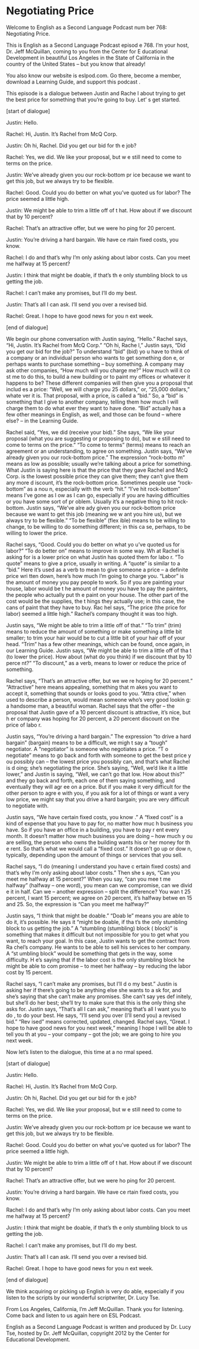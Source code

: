 # Negotiating Price

Welcome to English as a Second Language Podcast num ber 768: Negotiating Price. 

This is English as a Second Language Podcast episod e 768.  I’m your host, Dr. Jeff McQuillan, coming to you from the Center for E ducational Development in beautiful Los Angeles in the State of California in  the country of the United States – but you know that already! 

You also know our website is eslpod.com.  Go there,  become a member, download a Learning Guide, and support this podcast . 

This episode is a dialogue between Justin and Rache l about trying to get the best price for something that you’re going to buy.  Let’ s get started. 

[start of dialogue] 

Justin:  Hello. 

Rachel:  Hi, Justin.  It’s Rachel from McQ Corp.   

Justin:  Oh hi, Rachel.  Did you get our bid for th e job? 

Rachel:  Yes, we did.  We like your proposal, but w e still need to come to terms on the price.   

Justin:  We’ve already given you our rock-bottom pr ice because we want to get this job, but we always try to be flexible. 

Rachel:  Good.  Could you do better on what you’ve quoted us for labor?  The price seemed a little high. 

Justin:  We might be able to trim a little off of t hat.  How about if we discount that by 10 percent? 

Rachel:  That’s an attractive offer, but we were ho ping for 20 percent.   

Justin:  You’re driving a hard bargain.  We have ce rtain fixed costs, you know. 

Rachel:  I do and that’s why I’m only asking about labor costs.  Can you meet me halfway at 15 percent?  

 Justin:  I think that might be doable, if that’s th e only stumbling block to us getting the job. 

Rachel:  I can’t make any promises, but I’ll do my best. 

Justin:  That’s all I can ask.  I’ll send you over a revised bid.   

Rachel:  Great.  I hope to have good news for you n ext week. 

[end of dialogue] 

We begin our phone conversation with Justin saying,  “Hello.”  Rachel says, “Hi, Justin.  It’s Rachel from McQ Corp.”  “Oh hi, Rache l,” Justin says, “Did you get our bid for the job?”  To understand “bid” (bid) yo u have to think of a company or an individual person who wants to get something don e, or perhaps wants to purchase something – buy something.  A company may ask other companies, “How much will you charge me?”  How much will it co st me to do this, to build a new building or to paint my offices or whatever it happens to be?  These different companies will then give you a proposal that includ es a price: “Well, we will charge you 25 dollars,” or, “25,000 dollars,” whate ver it is.  That proposal, with a price, is called a “bid.”  So, a “bid” is something  that I give to another company, telling them how much I will charge them to do what ever they want to have done. “Bid” actually has a few other meanings in English,  as well, and those can be found – where else? – in the Learning Guide. 

Rachel said, “Yes, we did (receive your bid).”  She  says, “We like your proposal (what you are suggesting or proposing to do), but w e still need to come to terms on the price.”  “To come to terms” (terms) means to  reach an agreement or an understanding, to agree on something.  Justin says,  “We’ve already given you our rock-bottom price.”  The expression “rock-botto m” means as low as possible; usually we’re talking about a price for something.  What Justin is saying here is that the price that they gave Rachel and McQ Corp. is the lowest possible price they can give them; they can’t give them any more d iscount, it’s the rock-bottom price.  Sometimes people use “rock-bottom” as a nou n, especially with the verb “hit.”  “I’ve hit rock-bottom” means I’ve gone as l ow as I can go, especially if you are having difficulties or you have some sort of pr oblem.  Usually it’s a negative thing to hit rock-bottom.  Justin says, “We’ve alre ady given you our rock-bottom price because we want to get this job (meaning we w ant you hire us), but we always try to be flexible.”  “To be flexible” (flex ible) means to be willing to change, to be willing to do something different; in this ca se, perhaps, to be willing to lower the price.  

 Rachel says, “Good.  Could you do better on what yo u’ve quoted us for labor?” “To do better on” means to improve in some way.  Wh at Rachel is asking for is a lower price on what Justin has quoted them for labo r.  “To quote” means to give a price, usually in writing.  A “quote” is similar to  a “bid.”  Here it’s used as a verb to mean to give someone a price – a definite price wri tten down, here’s how much I’m going to charge you.  “Labor” is the amount of money you pay people to work. So if you are painting your house, labor would be t he amount of money you have to pay the painters, the people who actually put th e paint on your house.  The other part of the cost would be the supplies, the t hings they actually use; in this case, the cans of paint that they have to buy.  Rac hel says, “The price (the price for labor) seemed a little high.”  Rachel’s company  thought it was too high. 

Justin says, “We might be able to trim a little off  of that.”  “To trim” (trim) means to reduce the amount of something or make something a little bit smaller; to trim your hair would be to cut a little bit of your hair  off of your head.  “Trim” has a few other meanings, which can be found, once again, in our Learning Guide.  Justin says, “We might be able to trim a little off of tha t (to lower the price).  How about (what do you think) if we discount that by 10 perce nt?”  “To discount,” as a verb, means to lower or reduce the price of something. 

Rachel says, “That’s an attractive offer, but we we re hoping for 20 percent.” “Attractive” here means appealing, something that m akes you want to accept it, something that sounds or looks good to you.  “Attra ctive,” when used to describe a person, would mean someone who’s very good lookin g: a handsome man, a beautiful woman.  Rachel says that the offer – the proposal that Justin gave of a 10 percent discount is attractive, it’s nice, but h er company was hoping for 20 percent, a 20 percent discount on the price of labo r.   

Justin says, “You’re driving a hard bargain.”  The expression “to drive a hard bargain” (bargain) means to be a difficult, we migh t say a “tough” negotiator.  A “negotiator” is someone who negotiates a price.  “T o negotiate” means to go back and forth with someone to get the best price y ou possibly can – the lowest price you possibly can, and that’s what Rachel is d oing; she’s negotiating the price.  She’s saying, “Well, we’d like it a little lower,” and Justin is saying, “Well, we can’t go that low.  How about this?” and they go  back and forth, each one of them saying something, and eventually they will agr ee on a price.  But if you make it very difficult for the other person to agre e with you, if you ask for a lot of things or want a very low price, we might say that you drive a hard bargain; you are very difficult to negotiate with.   

Justin says, “We have certain fixed costs, you know .”  A “fixed cost” is a kind of expense that you have to pay for, no matter how muc h business you have.  So if you have an office in a building, you have to pay r ent every month.  It doesn’t matter how much business you are doing – how much y ou are selling, the person who owns the building wants his or her money for th e rent.  So that’s what we would call a “fixed cost.”  It doesn’t go up or dow n, typically, depending upon the amount of things or services that you sell. 

Rachel says, “I do (meaning I understand you have c ertain fixed costs) and that’s why I’m only asking about labor costs.”  Then she s ays, “Can you meet me halfway at 15 percent?”  When you say, “can you mee t me halfway” (halfway – one word), you mean can we compromise, can we divid e it in half.  Can we – another expression – split the difference?  You wan t 25 percent, I want 15 percent; we agree on 20 percent, it’s halfway betwe en 15 and 25.  So, the expression is “Can you meet me halfway?” 

Justin says, “I think that might be doable.”  “Doab le” means you are able to do it, it’s possible.  He says it “might be doable, if tha t’s the only stumbling block to us getting the job.”  A “stumbling (stumbling) block ( block)” is something that makes it difficult but not impossible for you to get what  you want, to reach your goal.  In this case, Justin wants to get the contract from Ra chel’s company.  He wants to be able to sell his services to her company.  A “st umbling block” would be something that gets in the way, some difficulty.  H e’s saying that if the labor cost is the only stumbling block he might be able to com promise – to meet her halfway – by reducing the labor cost by 15 percent.  

Rachel says, “I can’t make any promises, but I’ll d o my best.”  Justin is asking her if there’s going to be anything else she wants to a sk for, and she’s saying that she can’t make any promises.  She can’t say yes def initely, but she’ll do her best; she’ll try to make sure that this is the only thing  she asks for.  Justin says, “That’s all I can ask,” meaning that’s all I want you to do , to do your best.  He says, “I’ll send you over (I’ll send you) a revised bid.”  “Rev ised” means corrected, updated, changed.  Rachel says, “Great.  I hope to have good news for you next week,” meaning I hope I will be able to tell you th at you – your company – got the job; we are going to hire you next week. 

Now let’s listen to the dialogue, this time at a no rmal speed. 

[start of dialogue] 

Justin:  Hello. 

Rachel:  Hi, Justin.  It’s Rachel from McQ Corp.   

Justin:  Oh hi, Rachel.  Did you get our bid for th e job? 

Rachel:  Yes, we did.  We like your proposal, but w e still need to come to terms on the price.   

Justin:  We’ve already given you our rock-bottom pr ice because we want to get this job, but we always try to be flexible. 

Rachel:  Good.  Could you do better on what you’ve quoted us for labor?  The price seemed a little high. 

Justin:  We might be able to trim a little off of t hat.  How about if we discount that by 10 percent? 

Rachel:  That’s an attractive offer, but we were ho ping for 20 percent.   

Justin:  You’re driving a hard bargain.  We have ce rtain fixed costs, you know. 

Rachel:  I do and that’s why I’m only asking about labor costs.  Can you meet me halfway at 15 percent? 

Justin:  I think that might be doable, if that’s th e only stumbling block to us getting the job. 

Rachel:  I can’t make any promises, but I’ll do my best. 

Justin:  That’s all I can ask.  I’ll send you over a revised bid.   

Rachel:  Great.  I hope to have good news for you n ext week. 

[end of dialogue] 

We think acquiring or picking up English is very do able, especially if you listen to the scripts by our wonderful scriptwriter, Dr. Lucy  Tse.   

From Los Angeles, California, I’m Jeff McQuillan.  Thank you for listening.  Come back and listen to us again here on ESL Podcast. 

 English as a Second Language Podcast is written and  produced by Dr. Lucy Tse, hosted by Dr. Jeff McQuillan, copyright 2012 by the  Center for Educational Development.

